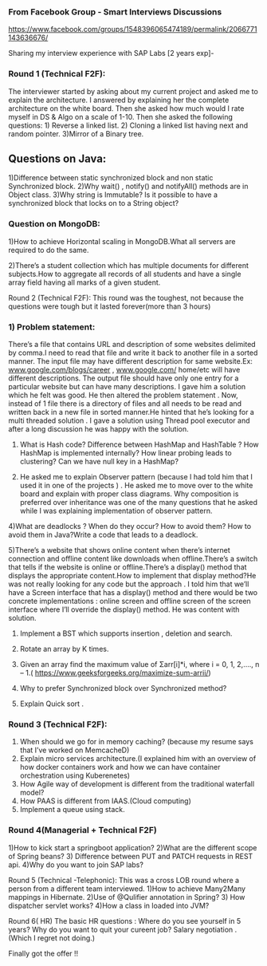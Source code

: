 ### From Facebook Group - Smart Interviews Discussions

<https://www.facebook.com/groups/1548396065474189/permalink/2066771143636676/>

Sharing my interview experience with SAP Labs \[2 years exp\]-

### Round 1 (Technical F2F):

The interviewer started by asking about my current project and asked me to explain the architecture. I answered by explaining her the complete architecture on the white board. Then she asked how much would I rate myself in DS & Algo on a scale of 1-10. Then she asked the following questions: 1) Reverse a linked list. 2) Cloning a linked list having next and random pointer. 3)Mirror of a Binary tree.

Questions on Java:
------------------

1)Difference between static synchronized block and non static Synchronized block. 2)Why wait() , notify() and notifyAll() methods are in Object class. 3)Why string is Immutable? Is it possible to have a synchronized block that locks on to a String object?

### Question on MongoDB:

1)How to achieve Horizontal scaling in MongoDB.What all servers are required to do the same.

2)There’s a student collection which has multiple documents for different subjects.How to aggregate all records of all students and have a single array field having all marks of a given student.

Round 2 (Technical F2F): This round was the toughest, not because the questions were tough but it lasted forever(more than 3 hours)

### 1) Problem statement:

There’s a file that contains URL and description of some websites delimited by comma.I need to read that file and write it back to another file in a sorted manner. The input file may have different description for same website.Ex: www.google.com/blogs/career , www.google.com/ home/etc will have different descriptions. The output file should have only one entry for a particular website but can have many descriptions. I gave him a solution which he felt was good. He then altered the problem statement . Now, instead of 1 file there is a directory of files and all needs to be read and written back in a new file in sorted manner.He hinted that he’s looking for a multi threaded solution . I gave a solution using Thread pool executor and after a long discussion he was happy with the solution.

1.  What is Hash code? Difference between HashMap and HashTable ? How HashMap is implemented internally? How linear probing leads to clustering? Can we have null key in a HashMap?

2.  He asked me to explain Observer pattern (because I had told him that I used it in one of the projects ) . He asked me to move over to the white board and explain with proper class diagrams. Why composition is preferred over inheritance was one of the many questions that he asked while I was explaining implementation of observer pattern.

4)What are deadlocks ? When do they occur? How to avoid them? How to avoid them in Java?Write a code that leads to a deadlock.

5)There’s a website that shows online content when there’s internet connection and offline content like downloads when offline.There’s a switch that tells if the website is online or offline.There’s a display() method that displays the appropriate content.How to implement that display method?He was not really looking for any code but the approach . I told him that we’ll have a Screen interface that has a display() method and there would be two concrete implementations : online screen and offline screen of the screen interface where I’ll override the display() method. He was content with solution.

1.  Implement a BST which supports insertion , deletion and search.

2.  Rotate an array by K times.

3.  Given an array find the maximum value of Σarr\[i\]\*i, where i = 0, 1, 2,…., n – 1.( https://www.geeksforgeeks.org/maximize-sum-arrii/)

4.  Why to prefer Synchronized block over Synchronized method?

5.  Explain Quick sort .

### Round 3 (Technical F2F):

1.  When should we go for in memory caching? (because my resume says that I’ve worked on MemcacheD)
2.  Explain micro services architecture.(I explained him with an overview of how docker containers work and how we can have container orchestration using Kuberenetes)
3.  How Agile way of development is different from the traditional waterfall model?
4.  How PAAS is different from IAAS.(Cloud computing)
5.  Implement a queue using stack.

### Round 4(Managerial + Technical F2F)

1)How to kick start a springboot application? 2)What are the different scope of Spring beans? 3) Difference between PUT and PATCH requests in REST api. 4)Why do you want to join SAP labs?

Round 5 (Technical -Telephonic): This was a cross LOB round where a person from a different team interviewed. 1)How to achieve Many2Many mappings in Hibernate. 2)Use of <span class="citation" data-cites="Qulifier">@Qulifier</span> annotation in Spring? 3) How dispatcher servlet works? 4)How a class in loaded into JVM?

Round 6( HR) The basic HR questions : Where do you see yourself in 5 years? Why do you want to quit your cureent job? Salary negotiation .(Which I regret not doing.)

Finally got the offer !!
